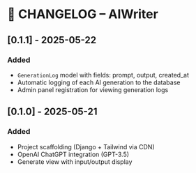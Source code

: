 # 📜 CHANGELOG – AIWriter

## [0.1.1] - 2025-05-22
### Added
- `GenerationLog` model with fields: prompt, output, created_at
- Automatic logging of each AI generation to the database
- Admin panel registration for viewing generation logs

## [0.1.0] - 2025-05-21
### Added
- Project scaffolding (Django + Tailwind via CDN)
- OpenAI ChatGPT integration (GPT-3.5)
- Generate view with input/output display
